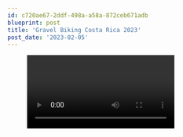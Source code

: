 ```yaml
---
id: c720ae67-2ddf-498a-a58a-872ceb671adb
blueprint: post
title: 'Gravel Biking Costa Rica 2023'
post_date: '2023-02-05'
---
```

<!-- wp:video {"id":2563} -->
<figure class="wp-block-video"><video controls src="/images/2023/02/vid_59530125_195702_102.mp4"></video></figure>
<!-- /wp:video -->